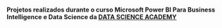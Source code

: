 #### Projetos realizados durante o curso Microsoft Power BI Para Business Intelligence e Data Science da <a href="https://www.datascienceacademy.com.br/">DATA SCIENCE ACADEMY</a>
